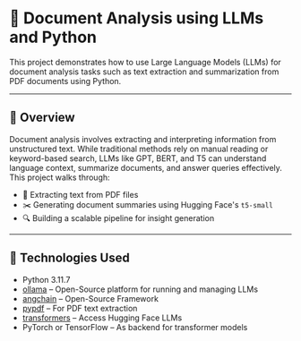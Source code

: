 # 🧠 Document Analysis using LLMs and Python

This project demonstrates how to use Large Language Models (LLMs) for document analysis tasks such as text extraction and summarization from PDF documents using Python.

---

## 📌 Overview

Document analysis involves extracting and interpreting information from unstructured text. While traditional methods rely on manual reading or keyword-based search, LLMs like GPT, BERT, and T5 can understand language context, summarize documents, and answer queries effectively. This project walks through:

- 📄 Extracting text from PDF files  
- ✂️ Generating document summaries using Hugging Face's `t5-small`  
- 🔍 Building a scalable pipeline for insight generation

---

## 🧰 Technologies Used

- Python 3.11.7
- [ollama](https://github.com/ollama/ollama) – Open-Source platform for running and managing LLMs
- [angchain](https://github.com/langchain-ai/langchain) – Open-Source Framework
- [pypdf](https://github.com/langchain-ai/langchain/discussions/17408) – For PDF text extraction
- [transformers](https://huggingface.co/docs/transformers/index) – Access Hugging Face LLMs
- PyTorch or TensorFlow – As backend for transformer models





